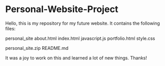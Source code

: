 # Personal-Website-Project
Hello, this is my repository for my future website. It contains the following files:

personal_site
    about.html
    index.html
    javascript.js
    portfolio.html
    style.css

personal_site.zip
README.md

It was a joy to work on this and learned a lot of new things. Thanks!